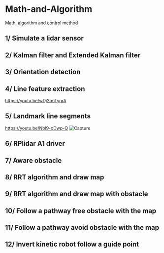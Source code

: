# Math-and-Algorithm
Math, algorithm and control method
## 1/ Simulate a lidar sensor
## 2/ Kalman filter and Extended Kalman filter
## 3/ Orientation detection
## 4/ Line feature extraction
https://youtu.be/wDj2tmTyqrA
## 5/ Landmark line segments
https://youtu.be/Nbl9-oDwp-Q
![Capture](https://user-images.githubusercontent.com/73679364/130902243-a99b9fda-5da5-4743-98d4-8880c256269b.PNG)
## 6/ RPlidar A1 driver
## 7/ Aware obstacle
## 8/ RRT algorithm and draw map
## 9/ RRT algorithm and draw map with obstacle
## 10/ Follow a pathway free obstacle with the map
## 11/ Follow a pathway avoid obstacle with the map
## 12/ Invert kinetic robot follow a guide point
